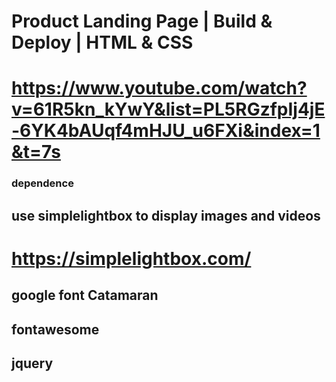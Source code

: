 #  Product Landing Page | Build & Deploy | HTML & CSS
# https://www.youtube.com/watch?v=61R5kn_kYwY&list=PL5RGzfpIj4jE-6YK4bAUqf4mHJU_u6FXi&index=1&t=7s

### dependence

## use simplelightbox to display images and videos
# https://simplelightbox.com/

## google font Catamaran
## fontawesome
## jquery